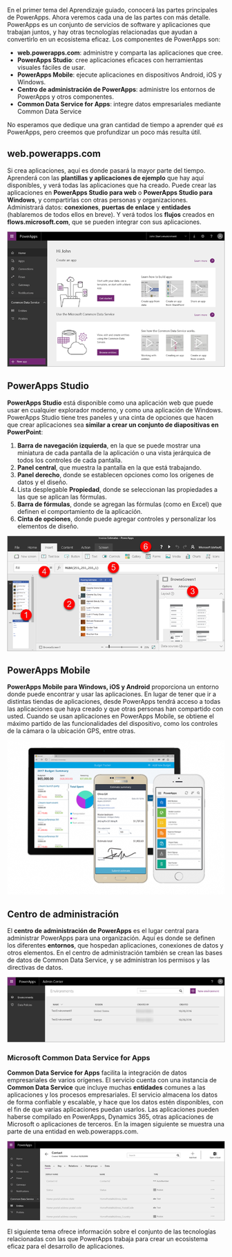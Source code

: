 En el primer tema del Aprendizaje guiado, conocerá las partes principales de PowerApps. Ahora veremos cada una de las partes con más detalle. PowerApps es un conjunto de servicios de software y aplicaciones que trabajan juntos, y hay otras tecnologías relacionadas que ayudan a convertirlo en un ecosistema eficaz. Los componentes de PowerApps son:

* **web.powerapps.com**: administre y comparta las aplicaciones que cree.
* **PowerApps Studio**: cree aplicaciones eficaces con herramientas visuales fáciles de usar.
* **PowerApps Mobile**: ejecute aplicaciones en dispositivos Android, iOS y Windows.
* **Centro de administración de PowerApps**: administre los entornos de PowerApps y otros componentes.
* **Common Data Service for Apps**: integre datos empresariales mediante Common Data Service

No esperamos que dedique una gran cantidad de tiempo a aprender qué *es* PowerApps, pero creemos que profundizar un poco más resulta útil.

## <a name="webpowerappscom"></a>web.powerapps.com
Si crea aplicaciones, aquí es donde pasará la mayor parte del tiempo. Aprenderá con las **plantillas y aplicaciones de ejemplo** que hay aquí disponibles, y verá todas las aplicaciones que ha creado. Puede crear las aplicaciones en **PowerApps Studio para web** o **PowerApps Studio para Windows**, y compartirlas con otras personas y organizaciones. Administrará datos: **conexiones**, **puertas de enlace** y **entidades** (hablaremos de todos ellos en breve). Y verá todos los **flujos** creados en **flows.microsoft.com**, que se pueden integrar con sus aplicaciones.

![Sitio de web.powerapps.com](./media/learning-powerapps-parts/powerapps-web-site.png)

## <a name="powerapps-studio"></a>PowerApps Studio
**PowerApps Studio** está disponible como una aplicación web que puede usar en cualquier explorador moderno, y como una aplicación de Windows. PowerApps Studio tiene tres paneles y una cinta de opciones que hacen que crear aplicaciones sea **similar a crear un conjunto de diapositivas en PowerPoint**:

1. **Barra de navegación izquierda**, en la que se puede mostrar una miniatura de cada pantalla de la aplicación o una vista jerárquica de todos los controles de cada pantalla.
2. **Panel central**, que muestra la pantalla en la que está trabajando.
3. **Panel derecho**, donde se establecen opciones como los orígenes de datos y el diseño.
4. Lista desplegable **Propiedad**, donde se seleccionan las propiedades a las que se aplican las fórmulas.
5. **Barra de fórmulas**, donde se agregan las fórmulas (como en Excel) que definen el comportamiento de la aplicación.
6. **Cinta de opciones**, donde puede agregar controles y personalizar los elementos de diseño.

![PowerApps Studio](./media/learning-powerapps-parts/powerapps-studio.png)

## <a name="powerapps-mobile"></a>PowerApps Mobile
**PowerApps Mobile para Windows, iOS y Android** proporciona un entorno donde puede encontrar y usar las aplicaciones. En lugar de tener que ir a distintas tiendas de aplicaciones, desde PowerApps tendrá acceso a todas las aplicaciones que haya creado y que otras personas han compartido con usted. Cuando se usan aplicaciones en PowerApps Mobile, se obtiene el máximo partido de las funcionalidades del dispositivo, como los controles de la cámara o la ubicación GPS, entre otras.

![PowerApps Mobile](./media/learning-powerapps-parts/powerapps-mobile.png)

## <a name="admin-center"></a>Centro de administración
El **centro de administración de PowerApps** es el lugar central para administrar PowerApps para una organización. Aquí es donde se definen los diferentes **entornos**, que hospedan aplicaciones, conexiones de datos y otros elementos. En el centro de administración también se crean las bases de datos de Common Data Service, y se administran los permisos y las directivas de datos.

![Centro de administración de PowerApps](./media/learning-powerapps-parts/powerapps-admin-center.png)

### <a name="microsoft-common-data-service-for-apps"></a>Microsoft Common Data Service for Apps
**Common Data Service for Apps** facilita la integración de datos empresariales de varios orígenes. El servicio cuenta con una instancia de **Common Data Service** que incluye muchas **entidades** comunes a las aplicaciones y los procesos empresariales. El servicio almacena los datos de forma confiable y escalable, y hace que los datos estén disponibles, con el fin de que varias aplicaciones puedan usarlos. Las aplicaciones pueden haberse compilado en PowerApps, Dynamics 365, otras aplicaciones de Microsoft o aplicaciones de terceros. En la imagen siguiente se muestra una parte de una entidad en web.powerapps.com.

![Entidad Contact de PowerApps](./media/learning-powerapps-parts/powerapps-contact.png)

El siguiente tema ofrece información sobre el conjunto de las tecnologías relacionadas con las que PowerApps trabaja para crear un ecosistema eficaz para el desarrollo de aplicaciones.

